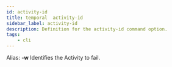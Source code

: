 ```yaml
---
id: activity-id
title: temporal  activity-id
sidebar_label: activity-id
description: Definition for the activity-id command option.
tags:
	- cli
---
```


Alias: **-w**
Identifies the Activity to fail.
